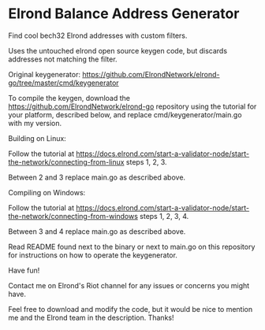 # Elrond Balance Address Generator

Find cool bech32 Elrond addresses with custom filters.

Uses the untouched elrond open source keygen code, but discards addresses not matching the filter.

Original keygenerator: https://github.com/ElrondNetwork/elrond-go/tree/master/cmd/keygenerator

To compile the keygen, download the https://github.com/ElrondNetwork/elrond-go repository using the tutorial for your platform, described below, and replace cmd/keygenerator/main.go with my version.

Building on Linux:

Follow the tutorial at https://docs.elrond.com/start-a-validator-node/start-the-network/connecting-from-linux steps 1, 2, 3.

Between 2 and 3 replace main.go as described above.

Compiling on Windows:

Follow the tutorial at https://docs.elrond.com/start-a-validator-node/start-the-network/connecting-from-windows steps 1, 2, 3, 4.

Between 3 and 4 replace main.go as described above.

Read README found next to the binary or next to main.go on this repository for instructions on how to operate the keygenerator.

Have fun!

Contact me on Elrond's Riot channel for any issues or concerns you might have.

Feel free to download and modify the code, but it would be nice to mention me and the Elrond team in the description. Thanks!
